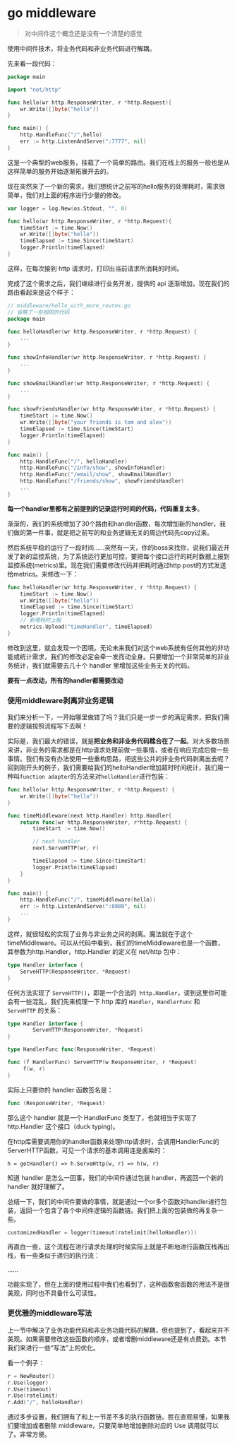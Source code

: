 # go middleware
> 对中间件这个概念还是没有一个清楚的感觉

使用中间件技术，将业务代码和非业务代码进行解耦。

先来看一段代码：

```go
package main

import "net/http"

func hello(wr http.ResponseWriter, r *http.Request){
	wr.Write([]byte("hello"))
}

func main() {
	http.HandleFunc("/",hello)
	err := http.ListenAndServe(":7777", nil)
}
```

这是一个典型的web服务，挂载了一个简单的路由。我们在线上的服务一般也是从这样简单的服务开始逐渐拓展开去的。

现在突然来了一个新的需求，我们想统计之前写的hello服务的处理耗时，需求很简单，我们对上面的程序进行少量的修改。

```go
var logger = log.New(os.Stdout, "", 0)

func hello(wr http.ResponseWriter, r *http.Request){
    timeStart := time.Now()
    wr.Write([]byte("hello"))
    timeElapsed := time.Since(timeStart)
    logger.Println(timeElapsed)
}
```

这样，在每次接到 http 请求时，打印出当前请求所消耗的时间。

完成了这个需求之后，我们继续进行业务开发，提供的 api 逐渐增加，现在我们的路由看起来是这个样子：

```go
// middleware/hello_with_more_routes.go
// 省略了一些相同的代码
package main

func helloHandler(wr http.ResponseWriter, r *http.Request) {
    ...
}

func showInfoHandler(wr http.ResponseWriter, r *http.Request) {
    ...
}

func showEmailHandler(wr http.ResponseWriter, r *http.Request) {
    ...
}

func showFriendsHandler(wr http.ResponseWriter, r *http.Request) {
    timeStart := time.Now()
    wr.Write([]byte("your friends is tom and alex"))
    timeElapsed := time.Since(timeStart)
    logger.Println(timeElapsed)
}

func main() {
    http.HandleFunc("/", helloHandler)
    http.HandleFunc("/info/show", showInfoHandler)
    http.HandleFunc("/email/show", showEmailHandler)
    http.HandleFunc("/friends/show", showFriendsHandler)
    ...
}
```

**每一个handler里都有之前提到的记录运行时间的代码，代码重复太多**。

渐渐的，我们的系统增加了30个路由和handler函数，每次增加新的handler，我们做的第一件事，就是把之前写的和业务逻辑无关的周边代码先copy过来。

然后系统平稳的运行了一段时间......突然有一天，你的boss来找你，说我们最近开发了新的监控系统，为了系统运行更加可控，要把每个接口运行的耗时数据上报到监控系统(metrics)里。现在我们需要修改代码并把耗时通过http post的方式发送给metrics。来修改一下：

```go
func helloHandler(wr http.ResponseWriter, r *http.Request) {
    timeStart := time.Now()
    wr.Write([]byte("hello"))
    timeElapsed := time.Since(timeStart)
    logger.Println(timeElapsed)
    // 新增耗时上报
    metrics.Upload("timeHandler", timeElapsed)
}
```

修改到这里，就会发现一个困境。无论未来我们对这个web系统有任何其他的非功能或统计需求，我们的修改必定会牵一发而动全身。只要增加一个非常简单的非业务统计，我们就需要去几十个 handler 里增加这些业务无关的代码。

**要有一点改动，所有的handler都需要改动**

### 使用middleware剥离非业务逻辑

我们来分析一下，一开始哪里做错了吗？我们只是一步一步的满足需求，把我们需要的逻辑按照流程写下去啊！

实际是，我们最大的错误，就是**把业务和非业务代码糅合在了一起**。对大多数场景来讲，非业务的需求都是在http请求处理前做一些事情，或者在响应完成后做一些事情。我们有没有办法使用一些重构思路，把这些公共的非业务代码剥离出去呢？回到刚开头的例子，我们需要给我们的helloHandler增加超时时间统计，我们用一种叫`function adapter`的方法来对`helloHandler`进行包装：

```go
func hello(wr http.ResponseWriter, r *http.Request) {
    wr.Write([]byte("hello"))
}

func timeMiddleware(next http.Handler) http.Handler{
	return func(wr http.ResponseWriter, r*http.Request) {
		timeStart := time.Now()

		// next handler
		next.ServeHTTP(wr, r)

		timeElapsed := time.Since(timeStart)
		logger.Println(timeElapsed)
	}
}

func main() {
    http.HandleFunc("/", timeMiddleware(hello))
    err := http.ListenAndServe(":8080", nil)
    ...
}
```

这样，就很轻松的实现了业务与非业务之间的剥离。魔法就在于这个timeMiddleware。可以从代码中看到，我们的timeMiddleware也是一个函数，其参数为http.Handler，http.Handler 的定义在 net/http 包中：

```go
type Handler interface {
    ServeHTTP(ResponseWriter, *Request)
}
```

任何方法实现了 `ServeHTTP()`，即是一个合法的` http.Handler`，读到这里你可能会有一些混乱，我们先来梳理一下 http 库的 `Handler`，`HandlerFunc` 和 `ServeHTTP` 的关系：

```go
type Handler interface {
        ServeHTTP(ResponseWriter, *Request)
}

type HandlerFunc func(ResponseWriter, *Request)

func (f HandlerFunc) ServeHTTP(w ResponseWriter, r *Request)
     f(w, r)
}
```

实际上只要你的 handler 函数签名是：

```go
func (ResponseWriter, *Request)
```

那么这个 handler 就是一个 HandlerFunc 类型了，也就相当于实现了 http.Handler 这个接口（duck typing)。

在http库需要调用你的handler函数来处理http请求时，会调用HandlerFunc的ServerHTTP函数，可见一个请求的基本调用连是酱紫的：

```
h = getHandler() => h.ServeHttp(w, r) => h(w, r)
```

知道 handler 是怎么一回事，我们的中间件通过包装 handler，再返回一个新的 handler 就好理解了。

总结一下，我们的中间件要做的事情，就是通过一个or多个函数对handler进行包装，返回一个包含了各个中间件逻辑的函数链。我们把上面的包装做的再复杂一些。

```go
customizedHandler = logger(timeout(ratelimit(helloHandler)))
```

再直白一些，这个流程在进行请求处理的时候实际上就是不断地进行函数压栈再出栈，有一些类似于递归的执行流：

......

功能实现了，但在上面的使用过程中我们也看到了，这种函数套函数的用法不是很美观，同时也不具备什么可读性。

### 更优雅的middleware写法

上一节中解决了业务功能代码和非业务功能代码的解耦，但也提到了，看起来并不美观。如果需要修改这些函数的顺序，或者增删middleware还是有点费劲。本节我们来进行一些“写法”上的优化。

看一个例子：

```go
r = NewRouter()
r.Use(logger)
r.Use(timeout)
r.Use(ratelimit)
r.Add("/", helloHandler)
```

通过多步设置，我们拥有了和上一节差不多的执行函数链。胜在直观易懂，如果我们要增加或者删除 middleware，只要简单地增加删除对应的 Use 调用就可以了。非常方便。


